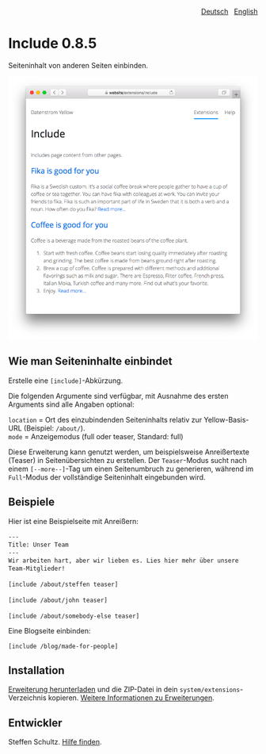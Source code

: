 <p align="right"><a href="README-de.md">Deutsch</a> &nbsp; <a href="README.md">English</a></p>

# Include 0.8.5

Seiteninhalt von anderen Seiten einbinden.

<p align="center"><img src="include-screenshot.png?raw=true" alt="Bildschirmfoto"></p>

## Wie man Seiteninhalte einbindet

Erstelle eine `[include]`-Abkürzung. 

Die folgenden Argumente sind verfügbar, mit Ausnahme des ersten Arguments sind alle Angaben optional:

`location` = Ort des einzubindenden Seiteninhalts relativ zur Yellow-Basis-URL (Beispiel: `/about/`).  
`mode` = Anzeigemodus (full oder teaser, Standard: full)

Diese Erweiterung kann genutzt werden, um beispielsweise Anreißertexte (Teaser) in Seitenübersichten zu erstellen. Der `Teaser`-Modus sucht nach einem `[--more--]`-Tag um einen Seitenumbruch zu generieren, während im `Full`-Modus der vollständige Seiteninhalt eingebunden wird. 

## Beispiele

Hier ist eine Beispielseite mit Anreißern: 

```
---
Title: Unser Team
---
Wir arbeiten hart, aber wir lieben es. Lies hier mehr über unsere Team-Mitglieder! 

[include /about/steffen teaser]

[include /about/john teaser]

[include /about/somebody-else teaser]
```

Eine Blogseite einbinden: 

    [include /blog/made-for-people]


## Installation

[Erweiterung herunterladen](https://github.com/datenstrom/yellow-extensions/raw/main/downloads/include.zip) und die ZIP-Datei in dein `system/extensions`-Verzeichnis kopieren. [Weitere Informationen zu Erweiterungen](https://github.com/annaesvensson/yellow-update/tree/main/README-de.md).

## Entwickler

Steffen Schultz. [Hilfe finden](https://datenstrom.se/de/yellow/help/).

